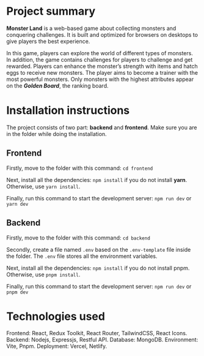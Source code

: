 # Project summary
__Monster Land__ is a web-based game about collecting monsters and conquering challenges. It is built and optimized for browsers on desktops to give players the best experience.

In this game, players can explore the world of different types of monsters. In addition, the game contains challenges for players to challenge and get rewarded. Players can enhance the monster’s strength with items and hatch eggs to receive new monsters. The player aims to become a trainer with the most powerful monsters. Only monsters with the highest attributes appear on the ___Golden Board___, the ranking board.

# Installation instructions
The project consists of two part: __backend__ and __frontend__. Make sure you are in the folder while doing the installation.

## Frontend
Firstly, move to the folder with this command:
```cd frontend```

Next, install all the dependencies:
```npm install``` if you do not install __yarn__. Otherwise, use ```yarn install```.

Finally, run this command to start the development server:
```npm run dev``` or ```yarn dev```

## Backend
Firstly, move to the folder with this command:
```cd backend```

Secondly, create a file named ```.env``` based on the ```.env-template``` file inside the folder. The ```.env``` file stores all the environment variables.

Next, install all the dependencies:
```npm install``` if you do not install pnpm. Otherwise, use ```pnpm install```.

Finally, run this command to start the development server:
```npm run dev``` or ```pnpm dev ```

# Technologies used
Frontend: React, Redux Toolkit, React Router, TailwindCSS, React Icons.
Backend: Nodejs, Expressjs, Restful API.
Database: MongoDB.
Environment: Vite, Pnpm.
Deployment: Vercel, Netlify.
